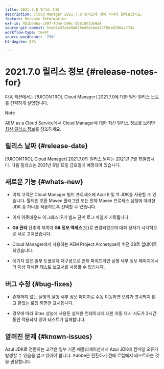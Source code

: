 ```yaml
---
title: 2021.7.0 릴리스 정보
description: Cloud Manager 2021.7.0 릴리스에 대해 자세히 알아보십시오.
feature: Release Information
exl-id: 451be96a-c497-4d4e-b98c-5561062de9a4
source-git-commit: 5ced643fabe0a670e456cbea72f9da8196ac774a
workflow-type: tm+mt
source-wordcount: '259'
ht-degree: 27%

---
```


# 2021.7.0 릴리스 정보 {#release-notes-for}

다음 섹션에서는 [!UICONTROL Cloud Manager] 2021.7.0에 대한 일반 릴리스 노트를 간략하게 설명합니다.

>[!NOTE]
>AEM as a Cloud Service에서 Cloud Manager에 대한 최신 릴리스 정보를 보려면 [최신 릴리스 정보](https://experienceleague.adobe.com/ko/docs/experience-manager-cloud-service/content/release-notes/cloud-manager/current#getting-access)를 참조하세요.

## 릴리스 날짜 {#release-date}

[!UICONTROL Cloud Manager] 2021.7.0의 릴리스 날짜는 2021년 7월 15일입니다.
다음 릴리스는 2021년 8월 12일 금요일에 예정되어 있습니다.

## 새로운 기능 {#whats-new}

* 이제 고객은 Cloud Manager 빌드 프로세스에 Azul 8 및 11 JDK를 사용할 수 있습니다. 툴체인 호환 Maven 플러그인 또는 전체 Maven 프로세스 실행에 이러한 JDK 중 하나를 적용하도록 선택할 수 있습니다.

* 이제 아웃바운드 이그레스 IP가 빌드 단계 로그 파일에 기록됩니다.

* **Git 관리** 단추의 제목이 **Git 정보 액세스**(으)로 변경되었으며 대화 상자가 시각적으로 새로 고쳐졌습니다.

* Cloud Manager에서 사용하는 AEM Project Archetype이 버전 28로 업데이트되었습니다.

* 예기치 않은 일부 토폴로지 재구성으로 인해 파이프라인 실행 세부 정보 페이지에서 더 이상 자세한 테스트 보고서를 사용할 수 없습니다.

## 버그 수정 {#bug-fixes}

* 존재하지 않는 실행의 실행 세부 정보 페이지로 수동 이동하면 오류가 표시되지 않고 끝없는 로딩 화면만 표시됩니다.

* 경우에 따라 Sites 성능에 사용된 실패한 컨테이너에 대한 자동 다시 시도가 2시간 동안 적용되지 않아 테스트가 실패합니다.

## 알려진 문제 {#known-issues}

Azul JDK로 전환하는 고객은 일부 기존 애플리케이션에서 Azul JDK에 컴파일 오류가 발생할 수 있음을 알고 있어야 합니다. Adobe은 전환하기 전에 로컬에서 테스트하는 것을 권장합니다.
